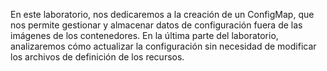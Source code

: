 En este laboratorio, nos dedicaremos a la creación de un ConfigMap, que nos permite gestionar y almacenar datos de configuración fuera de las imágenes de los contenedores. En la última parte del laboratorio, analizaremos cómo actualizar la configuración sin necesidad de modificar los archivos de definición de los recursos.